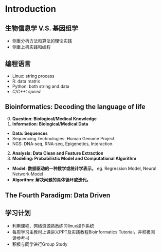 # Introduction
## 生物信息学 V.S. 基因组学
* 侧重分析方法和算法的理论实践
* 侧重上机实践和编程
## 编程语言
* Linux: string process
* R: data matrix
* Python: both string and data
* *C/C++: speed*
## Bioinformatics: Decoding the language of life
0. **Question: Biological/Medical Knowledge**
1. **Information: Biological/Medical Data**
  * **Data: Sequences**
  * Sequencing Technologies: Human Genome Project
  * NGS: DNA-seq, RNA-seq, Epigenetics, Interaction
2. **Analysis: Data Clean and Feature Extraction**
3. **Modeling: Probabilistic Model and Computational Algorithm**
  * **Model: 数据驱动的一种数学或统计学表示。** eg. Regression Model, Neural Network Model
  * **Algorithm: 解决问题的具体循环或迭代。**
## The Fourth Paradigm: Data Driven
## 学习计划
* 利用课程、网络资源熟悉练习linux操作系统
* 每周学习主教材上课讲义PPT及实践教程Bioinformatics Tutorial，并积极阅读参考书
* 积极与同学进行Group Study
